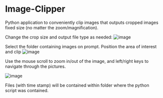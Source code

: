 # Image-Clipper
Python application to conveniently clip images that outputs cropped images fixed size (no matter the zoom/magnification).

Change the crop size and output file type as needed:
![image](https://github.com/user-attachments/assets/f7488b44-7e0c-4f5d-8e40-6b425fcbbc9c)

Select the folder containing images on prompt. Position the area of interest and clip 
![image](https://github.com/user-attachments/assets/a1de6bcc-b6f4-4883-81e3-af56eba3f9a3)

Use the mouse scroll to zoom in/out of the image, and left/right keys to navigate through the pictures.

![image](https://github.com/user-attachments/assets/0c35c024-fc8a-4beb-a1b5-870303ede1ce)

Files (with time stamp) will be contained within folder where the python script was contained.
